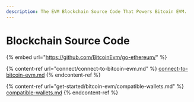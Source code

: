```yaml
---
description: The EVM Blockchain Source Code That Powers Bitcoin EVM.
---
```


# Blockchain Source Code

{% embed url="https://github.com/BitcoinEvm/go-ethereum/" %}

{% content-ref url="connect/connect-to-bitcoin-evm.md" %}
[connect-to-bitcoin-evm.md](connect/connect-to-bitcoin-evm.md)
{% endcontent-ref %}

{% content-ref url="get-started/bitcoin-evm/compatible-wallets.md" %}
[compatible-wallets.md](get-started/bitcoin-evm/compatible-wallets.md)
{% endcontent-ref %}
